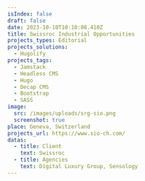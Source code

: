 ```yaml
---
isIndex: false
draft: false
date: 2023-10-10T10:10:08.410Z
title: Swissroc Industrial Opportunities
projects_types: Editorial
projects_solutions:
  - Hugolify
projects_tags:
  - Jamstack
  - Headless CMS
  - Hugo
  - Decap CMS
  - Bootstrap
  - SASS
image:
  src: /images/uploads/srg-sio.png
  screenshot: true
place: Geneva, Switzerland
projects_url: https://www.sio-ch.com/
datas:
  - title: Client
    text: Swissroc
  - title: Agencies
    text: Digital Luxury Group, Sensology
---
```

